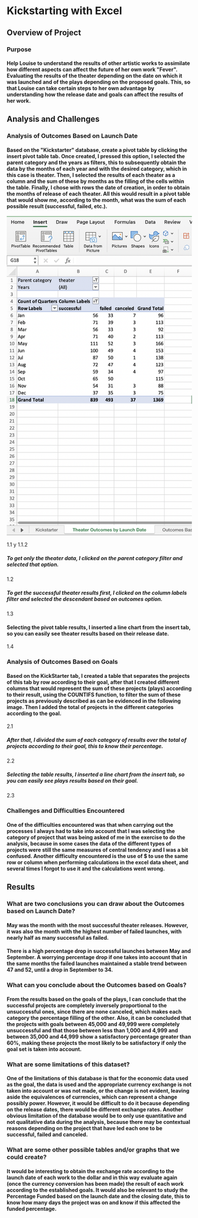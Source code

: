 # Kickstarting with Excel

## Overview of Project

### Purpose

#### Help Louise to understand the results of other artistic works to assimilate how different aspects can affect the future of her own work "Fever". Evaluating the results of the theater depending on the date on which it was launched and of the plays depending on the proposed goals. This, so that Louise can take certain steps to her own advantage by understanding how the release date and goals can affect the results of her work.

## Analysis and Challenges

### Analysis of Outcomes Based on Launch Date

#### Based on the "Kickstarter" database, create a pivot table by clicking the insert pivot table tab. Once created, I pressed this option, I selected the parent category and the years as filters, this to subsequently obtain the data by the months of each year and with the desired category, which in this case is theater. Then, I selected the results of each theater as a column and the sum of these by months as the filling of the cells within the table. Finally, I chose with rows the date of creation, in order to obtain the months of release of each theater. All this would result in a pivot table that would show me, according to the month, what was the sum of each possible result (successful, failed, etc.).

![1.1](https://raw.githubusercontent.com/jjgomezg17/kickstarter-analysis/main/resources/images/1.1.png)

1.1 y 1.1.2

##### To get only the theater data, I clicked on the parent category filter and selected that option.

1.2

##### To get the successful theater results first, I clicked on the column labels filter and selected the descendant based on outcomes option.

1.3

#### Selecting the pivot table results, I inserted a line chart from the insert tab, so you can easily see theater results based on their release date.

1.4

### Analysis of Outcomes Based on Goals

#### Based on the KickStarter tab, I created a table that separates the projects of this tab by row according to their goal, after that I created different columns that would represent the sum of these projects (plays) according to their result, using the COUNTIFS function, to filter the sum of these projects as previously described as can be evidenced in the following image. Then I added the total of projects in the different categories according to the goal.

2.1

##### After that, I divided the sum of each category of results over the total of projects according to their goal, this to know their percentage.

2.2

##### Selecting the table results, I inserted a line chart from the insert tab, so you can easily see plays results based on their goal.

2.3

### Challenges and Difficulties Encountered

#### One of the difficulties encountered was that when carrying out the processes I always had to take into account that I was selecting the category of project that was being asked of me in the exercise to do the analysis, because in some cases the data of the different types of projects were still the same measures of central tendency and I was a bit confused. Another difficulty encountered is the use of $ to use the same row or column when performing calculations in the excel data sheet, and several times I forgot to use it and the calculations went wrong.

## Results

### What are two conclusions you can draw about the Outcomes based on Launch Date?

#### May was the month with the most successful theater releases. However, it was also the month with the highest number of failed launches, with nearly half as many successful as failed.

#### There is a high percentage drop in successful launches between May and September. A worrying percentage drop if one takes into account that in the same months the failed launches maintained a stable trend between 47 and 52, until a drop in September to 34.

### What can you conclude about the Outcomes based on Goals?

#### From the results based on the goals of the plays, I can conclude that the successful projects are completely inversely proportional to the unsuccessful ones, since there are none canceled, which makes each category the percentage filling of the other. Also, it can be concluded that the projects with goals between 45,000 and 49,999 were completely unsuccessful and that those between less than 1,000 and 4,999 and between 35,000 and 44,999 show a satisfactory percentage greater than 60%, making these projects the most likely to be satisfactory if only the goal set is taken into account.

### What are some limitations of this dataset?

#### One of the limitations of this database is that for the economic data used as the goal, the data is used and the appropriate currency exchange is not taken into account or was not made, or the change is not evident, leaving aside the equivalences of currencies, which can represent a change possibly power. However, it would be difficult to do it because depending on the release dates, there would be different exchange rates. Another obvious limitation of the database would be to only use quantitative and not qualitative data during the analysis, because there may be contextual reasons depending on the project that have led each one to be successful, failed and canceled.

### What are some other possible tables and/or graphs that we could create?

#### It would be interesting to obtain the exchange rate according to the launch date of each work to the dollar and in this way evaluate again (once the currency conversion has been made) the result of each work according to the established goals. It would also be relevant to study the Percentage Funded based on the launch date and the closing date, this to know how many days the project was on and know if this affected the funded percentage.
